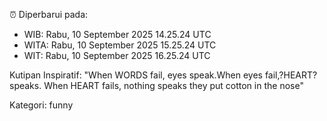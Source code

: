 ⏰ Diperbarui pada:
- WIB: Rabu, 10 September 2025 14.25.24 UTC
- WITA: Rabu, 10 September 2025 15.25.24 UTC
- WIT: Rabu, 10 September 2025 16.25.24 UTC

Kutipan Inspiratif:
"When WORDS fail, eyes speak.When eyes fail,?HEART? speaks. When HEART fails, nothing speaks they put cotton in the nose"


Kategori: funny

